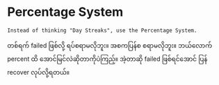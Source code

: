 # Percentage System

	Instead of thinking "Day Streaks", use the Percentage System.

တစ်ရက် failed ဖြစ်လို့ ရပ်စရာမလိုဘူး။ အစကပြန်စ စရာမလိုဘူး။ ဘယ်လောက် percent ထိ အောင်မြင်လဲဆိုတာကိုပဲကြည့်။ အဲ့တာဆို failed ဖြစ်ရင်အောင် ပြန် recover လုပ်လို့ရတယ်။
